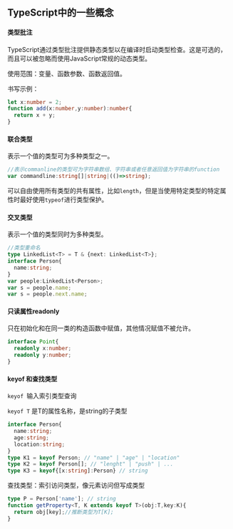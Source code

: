 TypeScript中的一些概念
-------

#### 类型批注

TypeScript通过类型批注提供静态类型以在编译时启动类型检查。这是可选的，而且可以被忽略而使用JavaScript常规的动态类型。

使用范围：变量、函数参数、函数返回值。

书写示例：

```typescript
let x:number = 2;
function add(x:number,y:number):number{
  return x + y;
}
```

#### 联合类型

表示一个值的类型可为多种类型之一。

```typescript
//表示commanline的类型可为字符串数组、字符串或者任意返回值为字符串的function
var commandline:string[]|string|(()=>string);
```

可以自由使用所有类型的共有属性，比如`length`，但是当使用特定类型的特定属性时最好使用`typeof`进行类型保护。

#### 交叉类型

表示一个值的类型同时为多种类型。

```typescript
//类型重命名
type LinkedList<T> = T & {next: LinkedList<T>};
interface Person{
  name:string;
}
var people:LinkedList<Person>;
var s = people.name;
var s = people.next.name;
```

#### 只读属性readonly

只在初始化和在同一类的构造函数中赋值，其他情况赋值不被允许。

```typescript
interface Point{
  readonly x:number;
  readonly y:number;
}
```

#### keyof 和查找类型

`keyof `输入索引类型查询

`keyof T` 是T的属性名称，是string的子类型

```typescript
interface Person{
  name:string;
  age:string;
  location:string;
}
type K1 = keyof Person; // "name" | "age" | "location"
type K2 = keyof Person[]; // "lenght" | "push" | ...
type K3 = keyof{[x:string]:Person} // string
```

查找类型：索引访问类型，像元素访问但写成类型

```typescript
type P = Person['name']; // string
function getProperty<T, K extends keyof T>(obj:T,key:K){
  return obj[key];//推断类型为T[K];
}
```







